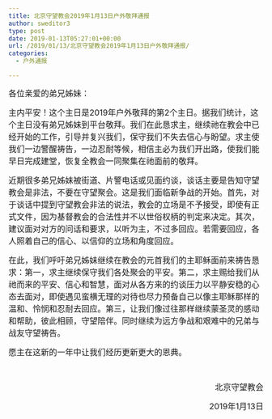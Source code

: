 ```yaml
---
title: 北京守望教会2019年1月13日户外敬拜通报
author: sweditor3
type: post
date: 2019-01-13T05:27:01+00:00
url: /2019/01/13/北京守望教会2019年1月13日户外敬拜通报/
categories:
  - 户外通报

---
```

<span style="font-size: 12pt;">各位亲爱的弟兄姊妹：</span>

<span style="font-size: 12pt;">主内平安！这个主日是2019年户外敬拜的第2个主日。据我们统计，这个主日没有弟兄姊妹到平台敬拜。我们在此恳求主，继续祂在教会中已经开始的工作，引导并复兴我们，保守我们不失去信心与盼望。求主使我们一边警醒祷告，一边忍耐等候，相信主必为我们开出路，使我们能早日完成建堂，恢复全教会一同聚集在祂面前的敬拜。</span>

<span style="font-size: 12pt;">近期很多弟兄姊妹被街道、片警电话或见面约谈，谈话主要是告知守望教会是非法，不要在守望聚会。这是我们面临新争战的开始。首先，对于谈话中提到守望教会非法的说法，教会的立场是不予接受，即使有正式文件，因为基督教会的合法性并不以世俗权柄的判定来决定。其次，建议面对对方的问话和要求，以听为主，不过多回应。若需要回应，各人照着自己的信心、以信仰的立场和角度回应。</span>

<span style="font-size: 12pt;">在此，我们呼吁弟兄姊妹继续在教会的元首我们的主耶稣面前来祷告恳求：第一，求主继续保守我们各处聚会的平安。第二，求主赐给我们从祂而来的平安、信心和智慧，面对从各方来的约谈压力以平静安稳的心态去面对，即使遇见蛮横无理的对待也尽力预备自己以像主耶稣那样的温和、怜悯和忍耐去回应。第三，让我们像过往那样继续蒙圣灵的感动和帮助，彼此相顾，守望陪伴。同时继续为远方争战和艰难中的兄弟与战友守望祷告。</span>

<span style="font-size: 12pt;">愿主在这新的一年中让我们经历更新更大的恩典。</span>

&nbsp;

<p style="text-align: right;">
  <span style="font-size: 12pt;">北京守望教会</span>
</p>

<p style="text-align: right;">
  <span style="font-size: 12pt;">2019年1月13日</span>
</p>